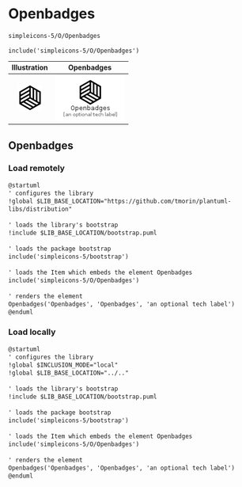 # Openbadges


```text
simpleicons-5/O/Openbadges
```

```text
include('simpleicons-5/O/Openbadges')
```



| Illustration | Openbadges |
| :---: | :---: |
| ![illustration for Illustration](../../simpleicons-5/O/Openbadges.png) | ![illustration for Openbadges](../../simpleicons-5/O/Openbadges.Local.png) |




## Openbadges

### Load remotely
```plantuml
@startuml
' configures the library
!global $LIB_BASE_LOCATION="https://github.com/tmorin/plantuml-libs/distribution"

' loads the library's bootstrap
!include $LIB_BASE_LOCATION/bootstrap.puml

' loads the package bootstrap
include('simpleicons-5/bootstrap')

' loads the Item which embeds the element Openbadges
include('simpleicons-5/O/Openbadges')

' renders the element
Openbadges('Openbadges', 'Openbadges', 'an optional tech label')
@enduml
```

### Load locally
```plantuml
@startuml
' configures the library
!global $INCLUSION_MODE="local"
!global $LIB_BASE_LOCATION="../.."

' loads the library's bootstrap
!include $LIB_BASE_LOCATION/bootstrap.puml

' loads the package bootstrap
include('simpleicons-5/bootstrap')

' loads the Item which embeds the element Openbadges
include('simpleicons-5/O/Openbadges')

' renders the element
Openbadges('Openbadges', 'Openbadges', 'an optional tech label')
@enduml
```

